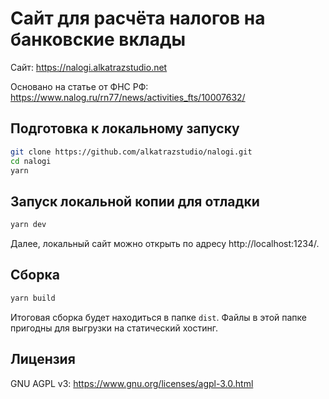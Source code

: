 # Сайт для расчёта налогов на банковские вклады

Сайт: https://nalogi.alkatrazstudio.net

Основано на статье от ФНС РФ:
https://www.nalog.ru/rn77/news/activities_fts/10007632/


## Подготовка к локальному запуску

```sh
git clone https://github.com/alkatrazstudio/nalogi.git
cd nalogi
yarn
```


## Запуск локальной копии для отладки

```sh
yarn dev
```

Далее, локальный сайт можно открыть по адресу http://localhost:1234/.


## Сборка

```sh
yarn build
```

Итоговая сборка будет находиться в папке `dist`.
Файлы в этой папке пригодны для выгрузки на статический хостинг.


## Лицензия

GNU AGPL v3: https://www.gnu.org/licenses/agpl-3.0.html

